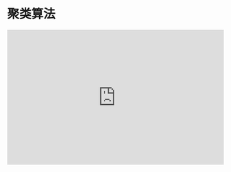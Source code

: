 # 聚类算法

<embed type="application/pdf" width="100%" style="aspect-ratio: 16/10;" src="https://r2.leovan.tech/ds-r/lecture/11-clustering-algorithms.pdf#navpanes=0&view=Fit">
